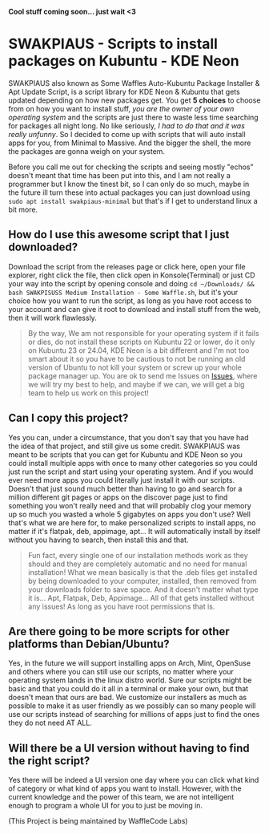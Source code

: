 **Cool stuff coming soon... just wait <3**

# SWAKPIAUS - Scripts to install packages on Kubuntu - KDE Neon
SWAKPIAUS also known as Some Waffles Auto-Kubuntu Package Installer &amp; Apt Update Script, is a script library for KDE Neon & Kubuntu that gets updated depending on how new packages get. You get **5 choices** to choose from on how you want to install stuff, *you are the owner of your own operating system* and the scripts are just there to waste less time searching for packages all night long. No like seriously, *I had to do that and it was really unfunny*. So I decided to come up with scripts that will auto install apps for you, from Minimal to Massive. And the bigger the shell, the more the packages are gonna weigh on your system.

Before you call me out for checking the scripts and seeing mostly "echos" doesn't meant that time has been put into this, and I am not really a programmer but I know the tinest bit, so I can only do so much, maybe in the future ill turn these into actual packages you can just download using ```sudo apt install swakpiaus-minimal``` but that's if I get to understand linux a bit more.


## How do I use this awesome script that I just downloaded?
Download the script from the releases page or click here, open your file explorer, right click the file, then click open in Konsole(Terminal) or just CD your way into the script by opening console and doing ```cd ~/Downloads/ && bash SWAKPISUSS Medium Installation - Some Waffle.sh```, but it's your choice how you want to run the script, as long as you have root access to your account and can give it root to download and install stuff from the web, then it will work flawlessly.

> By the way, We am not responsible for your operating system if it fails or dies, do not install these scripts on Kubuntu 22 or lower, do it only on Kubuntu 23 or 24.04, KDE Neon is a bit different and I'm not too smart about it so you have to be cautious to not be running an old version of Ubuntu to not kill your system or screw up your whole package manager up. You are ok to send me Issues on [Issues](https://github.com/SomeWaffle/SWAKPIAUS/issues), where we will try my best to help, and maybe if we can, we will get a big team to help us work on this project!


## Can I copy this project?
Yes you can, under a circumstance, that you don't say that you have had the idea of that project, and still give us some credit. SWAKPIAUS was meant to be scripts that you can get for Kubuntu and KDE Neon so you could install multiple apps with once to many other categories so you could just run the script and start using your operating system. And if you would ever need more apps you could literally just install it with our scripts. Doesn't that just sound much better than having to go and search for a million different git pages or apps on the discover page just to find something you won't really need and that will probably clog your memory up so much you wasted a whole 5 gigabytes on apps you don't use? Well that's what we are here for, to make personalized scripts to install apps, no matter if it's flatpak, deb, appimage, apt... It will automatically install by itself without you having to search, then install this and that.

> Fun fact, every single one of our installation methods work as they should and they are completely automatic and no need for manual installation! What we mean basically is that the .deb files get installed by being downloaded to your computer, installed, then removed from your downloads folder to save space. And it doesn't matter what type it is... Apt, Flatpak, Deb, Appimage... All of that gets installed without any issues! As long as you have root permissions that is.


## Are there going to be more scripts for other platforms than Debian/Ubuntu?
Yes, in the future we will support installing apps on Arch, Mint, OpenSuse and others where you can still use our scripts, no matter where your operating system lands in the linux distro world. Sure our scripts might be basic and that you could do it all in a terminal or make your own, but that doesn't mean that ours are bad. We customize our installers as much as possible to make it as user friendly as we possibly can so many people will use our scripts instead of searching for millions of apps just to find the ones they do not need AT ALL.


## Will there be a UI version without having to find the right script?
Yes there will be indeed a UI version one day where you can click what kind of category or what kind of apps you want to install. However, with the current knowledge and the power of this team, we are not intelligent enough to program a whole UI for you to just be moving in.


(This Project is being maintained by WaffleCode Labs)
